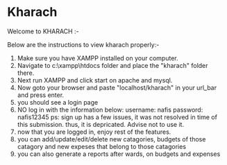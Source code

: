 # Kharach
Welcome to KHARACH :-

Below are the instructions to view kharach properly:-

1. Make sure you have XAMPP installed on your computer.
2. Navigate to c:\xampp\htdocs folder and place the "kharach" folder there.
3. Next run XAMPP and click start on apache and mysql.
4. Now goto your browser and paste "localhost/kharach" in your url_bar and press enter.
5. you should see a login page
6. NO log in with the information below:
	username: nafis
	password: nafis12345
ps: sign up has a few issues, it was not resolved in time of this submission. thus, it is depricated. Advise not to use it.
7. now that you are logged in, enjoy rest of the features.
8. you can add/update/edit/delete new catagories, budgets of those catagory and new expeses that belong to those catagories
9. you can also generate a reports after wards, on budgets and expenses

